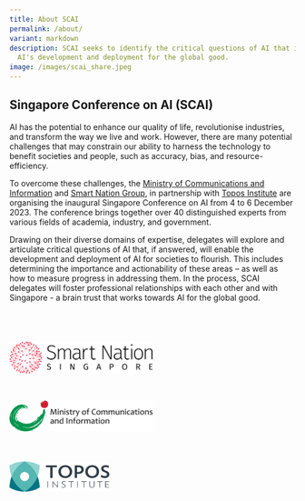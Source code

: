 ```yaml
---
title: About SCAI
permalink: /about/
variant: markdown
description: SCAI seeks to identify the critical questions of AI that impede
  AI's development and deployment for the global good.
image: /images/scai_share.jpeg
---
```

## Singapore Conference on AI (SCAI)

AI has the potential to enhance our quality of life, revolutionise industries, and transform the way we live and work. However, there are many potential challenges that may constrain our ability to harness the technology to benefit societies and people, such as accuracy, bias, and resource-efficiency.

To overcome these challenges, the [Ministry of Communications and Information](https://mci.gov.sg/) and [Smart Nation Group](https://smartnation.gov.sg/), in partnership with [Topos Institute](https://topos.institute/)  are organising the inaugural Singapore Conference on AI from 4 to 6 December 2023. The conference brings together over 40 distinguished experts from various fields of academia, industry, and government.

Drawing on their diverse domains of expertise, delegates will explore and articulate critical questions of AI that, if answered, will enable the development and deployment of AI for societies to flourish. This includes determining the importance and actionability of these areas – as well as how to measure progress in addressing them. In the process, SCAI delegates will foster professional relationships with each other and with Singapore - a brain trust that works towards AI for the global good.

<div style="padding: 25px 0px 0px 0px;"></div>

<div style="width:50%; padding: 30px 0px 20px 0px;"><a href="https://www.smartnation.gov.sg/" target="new"><img src="/images/Logos/sng_logo.png" alt="Smart Nation Group"></a></div>
	
<div style="width:50%; padding: 25px 0px 25px 0px;"><a href="https://www.mci.gov.sg/" target="new"><img src="/images/Logos/mci_logo.png" alt="Smart Nation Group"></a></div>

<div style="width:35%; padding: 25px 0px 20px 0px;"><a href="https://topos.institute/" target="new"><img src="/images/Logos/topos_logo.png" alt="Smart Nation Group"></a></div>

<div style="padding: 25px 0px 0px 0px;"></div>